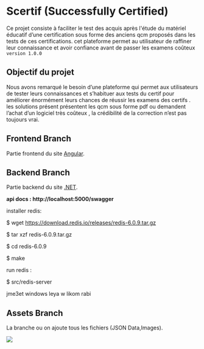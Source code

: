 # Scertif (Successfully Certified)

Ce projet consiste à faciliter le test des acquis après l'étude du matériel éducatif d’une certification sous forme des anciens qcm proposés dans les tests de ces certifications.
cet plateforme permet au utilisateur de raffiner leur connaissance et avoir confiance avant de passer les examens coûteux `version 1.0.0`

## Objectif du projet

Nous avons remarqué le besoin d’une plateforme qui permet aux utilisateurs de tester leurs connaissances et s’habituer aux tests du certif pour améliorer énormément leurs chances de réussir les examens des certifs .
les solutions présent présentent les qcm sous forme pdf ou demandent l’achat d’un logiciel très coûteux , la crédibilité de la correction n’est pas toujours vrai.

## Frontend Branch

Partie frontend du site [Angular](https://angular.io).

## Backend Branch

Partie backend du site [.NET](https://dotnet.microsoft.com).

**api docs : http://localhost:5000/swagger**

installer redis: 

$ wget https://download.redis.io/releases/redis-6.0.9.tar.gz

$ tar xzf redis-6.0.9.tar.gz

$ cd redis-6.0.9

$ make

run redis :

$ src/redis-server

jme3et windows leya w likom rabi

## Assets Branch

La branche ou on ajoute tous les fichiers (JSON Data,Images).



![](https://gitlab.com/uploads/-/system/project/avatar/21521728/output-onlinepngtools.png?width=100)

